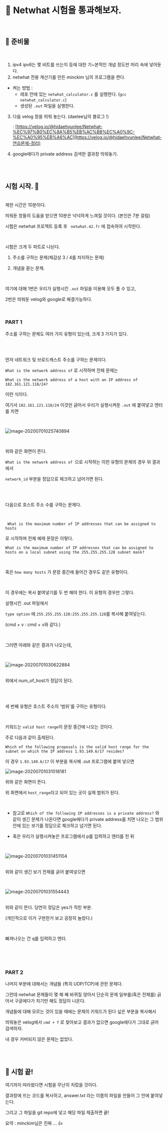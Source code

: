 # &#128270; Netwhat 시험을 통과해보자.
<br>

## &#128270; 준비물

<br>

1. ipv4 ipv6는 몇 비트를 쓰는지 등에 대한 기~본적인 개념 정도만 머리 속에 넣어둔다.
2. netwhat 전용 계산기를 만든 minckim 님의 프로그램을 켠다.

- 켜는 방법 : 
  - 레포 안에 있는 `netwhat_calculator.c` 를 실행한다. (`gcc netwhat_calculator.c`)
  - 생성된 `.out` 파일을 실행한다.

3. 다음 velog 창을 띄워 놓는다. (daelee님의 블로그 !) 

   : [https://velog.io/@hidaehyunlee/Netwhat-%EC%97%B0%EC%8A%B5%EB%AC%B8%EC%A0%9C-%EC%A0%95%EB%A6%AC](https://velog.io/@hidaehyunlee/Netwhat-연습문제-정리)

4. google에다가 private address 검색한 결과창 띄워놓기.

<br><br>

## 시험 시작. &#128270;

<br>제한 시간은 10분이다. 

띄워둔 창들의 도움을 받으면 10분은 넉넉하게 느껴질 것이다. (본인은 7분 걸림)

시험은 netwhat 프로젝트 등록 후 ` netwhat.42.fr` 에 접속하여 시작한다.

<br>

시험은 크게 두 파트로 나뉜다.

1. 주소를 구하는 문제(체감상 3 / 4를 차지하는 문제)

2. 개념을 묻는 문제.

<br>

여기에 대해 1번은 우리가 실행시킨 `.out` 파일을 이용해 모두 풀 수 있고,

2번은 띄워둔 velog와 google로 해결가능하다.

<br>

### PART 1

주소를 구하는 문제도 여러 가지 유형이 있는데, 크게 3 가지가 있다. 

<br><br>

먼저 네트워크 및 브로드캐스트 주소를 구하는 문제이다. 

`What is the network address of` 로 시작하며 전체 문제는 

`What is the network address of a host with an IP address of 182.161.121.118/24?` 

이런 식이다. <br>

여기서 `182.161.121.118/24` 이것만 긁어서 우리가 실행시켜둔 `.out`  에 붙여넣고 엔터를 치면

<br>

![image-20200701025740894](https://k.kakaocdn.net/dn/X5mHT/btqFg4B3bmN/8l7f1UCAxUN67bgGBsVjGK/img.png)

<br>

위와 같은 화면이 뜬다. 

`What is the network address of `으로 시작하는 이런 유형의 문제의 경우 위 결과에서 

`network_id` 부분을 정답으로 체크하고 넘어가면 된다. 

<br><br>

다음으로 호스트 주소 수를 구하는 문제다. 

<br>

` What is the maximum number of IP addresses that can be assigned to hosts`  

로 시작하며 전체 예제 문장은 이렇다. 

`What is the maximum number of IP addresses that can be assigned to hosts on a local subnet using the 255.255.255.128 subnet mask?`  

<br>

혹은 `how many hosts` 가 문장 중간에 들어간 경우도 같은 유형이다. 

<br>

이 경우에는 복사 붙여넣기를 두 번 해야 한다. 이 유형의 경우만 그렇다. 

실행시킨 .out 파일에서  

`type option`  에 `255.255.255.128:255.255.255.128`를 복사해 붙여넣는다. 

(cmd + v : cmd + v와 같다.)

<br>

그러면 아래와 같은 결과가 나오는데, 

<br>

![image-20200701030622884](https://k.kakaocdn.net/dn/TSnub/btqFeErxvSh/x62IrxAkwcxJlSYDuUysCK/img.png)

<br>위에서 num_of_host가 정답이 된다.

<br><br>

세 번째 유형은 호스트 주소의 '범위'를 구하는 유형이다.

<br>

키워드는 `valid host range`이 문장 중간에 나오는 것이다. 

주로 다음과 같이 출제된다.

`Which of the following proposals is the valid host range for the subnet on which the IP address 1.93.149.6/17 resides?`

이 경우 `1.93.149.6/17` 이 부분을 복사해 .out 프로그램에 붙여 넣으면

![image-20200701031018181](https://k.kakaocdn.net/dn/oEDCD/btqFgxxVQLk/GFCwReUhRhjVPYwCYBxyPK/img.png)

위와 같은 화면이 뜬다.  

위 화면에서 `host_range`라고 되어 있는 곳이 실제 범위가 된다. 

<br>

- 참고로 `Which of the following IP addresses is a private address?` 와 같이 생긴 문제가 나온다면 google에다가 private address를 치면 나오는 그 범위 안에 있는 보기를 정답으로 체크하고 넘기면 된다.

* 혹은 우리가 실행시켜놓은 프로그램에서 p를 입력하고 엔터를 친 뒤

<br>

![image-20200701031451104](https://k.kakaocdn.net/dn/r0PVz/btqFhkScvOb/nSnzJv3nZ1VSvUwNuOfz61/img.png)

<br>위와 같이 생긴 보기 전체를 긁어 붙여넣으면 

<br>

![image-20200701031554443](https://k.kakaocdn.net/dn/b5t4Yq/btqFftW9psM/9rPPHPdxv5ICho8IzPaFU0/img.png)

<br>위와 같이 뜬다. 당연히 정답은 yes가 적힌 부분. 

(개인적으로 이거 구현한거 보고 굉장히 놀랐다.) 

<br>

빠져나오는 건 q를 입력하고 엔터.

<br><br><br>

### PART 2

나머지 부분에 대해서는 개념들 (특히 UDP/TCP)에 관한 문제다. 

그런데 netwhat 문제들이 몇 해 째 바뀌질 않아서 단순히 문제 일부를(혹은 전체를) 긁어서 구글에다가 치기만 해도 정답이 나온다. 

개념들에 대해 모르는 것이 있을 때에는 문제의 키워드가 된다 싶은 부분을 복사해서 

띄워놓은 velog에서 `cmd + f` 로 찾아보고 결과가 없으면 google에다가 그대로 긁어 검색하자. 

내 경우 커버되지 않은 문제는 없었다. 

<br><br>

## &#128270; 시험 끝!

여기까지 따라왔다면 시험을 무난히 치렀을 것이다. 

결과창에 뜨는 코드를 복사하고, answer.txt  라는 이름의 파일을 만들어 그 안에 붙여넣는다. 

그리고 그 파일을 git repo에 넣고 해당 파일 제출하면 끝!

요약 : minckim님은 진짜 ... &#128077;
